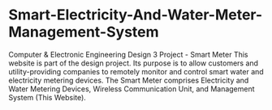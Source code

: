 # Smart-Electricity-And-Water-Meter-Management-System
Computer &amp; Electronic Engineering Design 3 Project - Smart Meter
This website is part of the design project. Its purpose is to allow customers and utility-providing companies to remotely monitor and control smart water and electricity metering devices. The Smart Meter comprises Electricity and Water Metering Devices, Wireless Communication Unit, and Management System (This Website).
